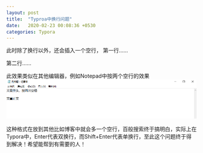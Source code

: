 ```yaml
---
layout: post
title:  "Typroa中换行问题"
date:   2020-02-23 00:08:36 +0530
categories: Typora
---
```


此时除了换行以外，还会插入一个空行，
第一行……

第二行……

此效果类似在其他编辑器，例如Notepad中按两个空行的效果
![image-20200223000857025](../assets/image-20200223000857025.png)

这种格式在放到其他比如博客中就会多一个空行，百般搜索终于搞明白，实际上在Typora中，Enter代表双换行，而Shift+Enter代表单换行，至此这个问题终于得到解决！希望能帮到有需要的人！